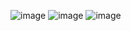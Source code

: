 ![image](https://github.com/kkalyankumar9/sparts/assets/112814583/c37d81f6-666d-48cf-924c-acb67456b2ae)
![image](https://github.com/kkalyankumar9/sparts/assets/112814583/af0a41f4-59ea-47a4-9f03-83ae889c538e)
![image](https://github.com/kkalyankumar9/sparts/assets/112814583/87e51f0b-bae6-444b-ae96-3e31ebae6f89)
